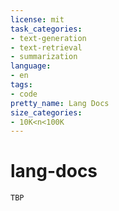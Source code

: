```yaml
---
license: mit
task_categories:
- text-generation
- text-retrieval
- summarization
language:
- en
tags:
- code
pretty_name: Lang Docs
size_categories:
- 10K<n<100K
---
```


# lang-docs

    TBP

